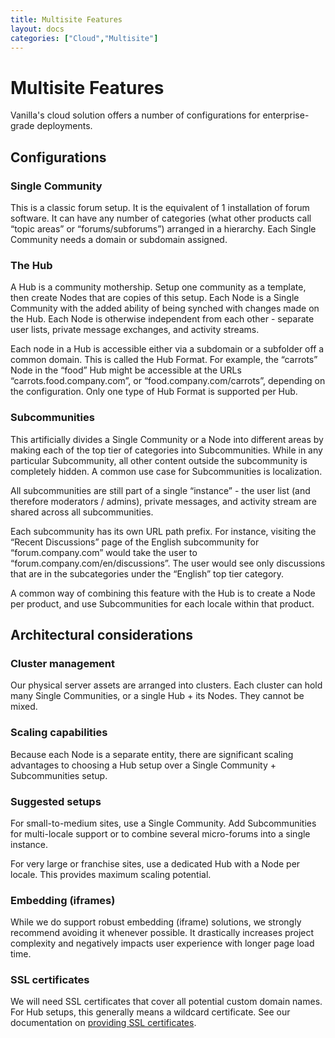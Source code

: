 ```yaml
---
title: Multisite Features
layout: docs
categories: ["Cloud","Multisite"]
---
```


# Multisite Features

Vanilla's cloud solution offers a number of configurations for enterprise-grade deployments.

## Configurations

### Single Community

This is a classic forum setup. It is the equivalent of 1 installation of forum software. It can have any number of categories (what other products call “topic areas” or “forums/subforums”) arranged in a hierarchy. Each Single Community needs a domain or subdomain assigned.

### The Hub

A Hub is a community mothership. Setup one community as a template, then create Nodes that are copies of this setup. Each Node is a Single Community with the added ability of being synched with changes made on the Hub. Each Node is otherwise independent from each other - separate user lists, private message exchanges, and activity streams.

Each node in a Hub is accessible either via a subdomain or a subfolder off a common domain. This is called the Hub Format. For example, the “carrots” Node in the “food” Hub might be accessible at the URLs “carrots.food.company.com”, or “food.company.com/carrots”, depending on the configuration. Only one type of Hub Format is supported per Hub.

### Subcommunities

This artificially divides a Single Community or a Node into different areas by making each of the top tier of categories into Subcommunities. While in any particular Subcommunity, all other content outside the subcommunity is completely hidden. A common use case for Subcommunities is localization.

All subcommunities are still part of a single “instance” - the user list (and therefore moderators / admins), private messages, and activity stream are shared across all subcommunities. 

Each subcommunity has its own URL path prefix. For instance, visiting the “Recent Discussions” page of the English subcommunity for “forum.company.com” would take the user to “forum.company.com/en/discussions”. The user would see only discussions that are in the subcategories under the “English” top tier category.

A common way of combining this feature with the Hub is to create a Node per product, and use Subcommunities for each locale within that product.

## Architectural considerations

### Cluster management

Our physical server assets are arranged into clusters. Each cluster can hold many Single Communities, or a single Hub + its Nodes. They cannot be mixed.

### Scaling capabilities

Because each Node is a separate entity, there are significant scaling advantages to choosing a Hub setup over a Single Community + Subcommunities setup.

### Suggested setups

For small-to-medium sites, use a Single Community. Add Subcommunities for multi-locale support or to combine several micro-forums into a single instance.

For very large or franchise sites, use a dedicated Hub with a Node per locale. This provides maximum scaling potential.

### Embedding (iframes)

While we do support robust embedding (iframe) solutions, we strongly recommend avoiding it whenever possible. It drastically increases project complexity and negatively impacts user experience with longer page load time.

### SSL certificates

We will need SSL certificates that cover all potential custom domain names. For Hub setups, this generally means a wildcard certificate. See our documentation on [providing SSL certificates](/cloud/ssl).